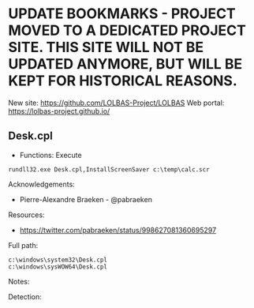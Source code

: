 # UPDATE BOOKMARKS - PROJECT MOVED TO A DEDICATED PROJECT SITE. THIS SITE WILL NOT BE UPDATED ANYMORE, BUT WILL BE KEPT FOR HISTORICAL REASONS.
New site: https://github.com/LOLBAS-Project/LOLBAS
Web portal: https://lolbas-project.github.io/ 
## Desk.cpl

* Functions: Execute

```
rundll32.exe Desk.cpl,InstallScreenSaver c:\temp\calc.scr  
```

Acknowledgements:
* Pierre-Alexandre Braeken - @pabraeken


Resources:
* https://twitter.com/pabraeken/status/998627081360695297

Full path:
```
c:\windows\system32\Desk.cpl
c:\windows\sysWOW64\Desk.cpl
```

Notes:


Detection:
